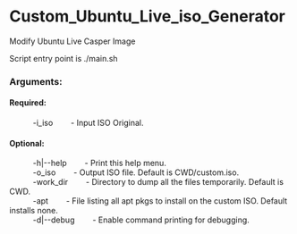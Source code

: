 # Custom_Ubuntu_Live_iso_Generator
Modify Ubuntu Live Casper Image

Script entry point is ./main.sh <br>
<h3>Arguments:</h3>
<h4>Required: </h4>
&emsp;&emsp;&emsp;-i_iso          &emsp;&emsp;- Input ISO Original.<br>
<h4>Optional:</h4>
&emsp;&emsp;&emsp;-h|--help       &emsp;&emsp;- Print this help menu.<br>
&emsp;&emsp;&emsp;-o_iso          &emsp;&emsp;- Output ISO file. Default is CWD/custom.iso.<br>
&emsp;&emsp;&emsp;-work_dir       &emsp;&emsp;- Directory to dump all the files temporarily. Default is CWD.<br>
&emsp;&emsp;&emsp;-apt            &emsp;&emsp;- File listing all apt pkgs to install on the custom ISO. Default installs none.<br>
&emsp;&emsp;&emsp;-d|--debug			&emsp;&emsp;- Enable command printing for debugging.<br>
<br>
